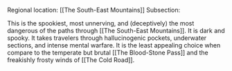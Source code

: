 Regional location: [[The South-East Mountains]]
Subsection:

This is the spookiest, most unnerving, and (deceptively) the most dangerous of the paths through [[The South-East Mountains]]. It is dark and spooky. It takes travelers through hallucinogenic pockets, underwater sections, and intense mental warfare. It is the least appealing choice when compare to the temperate but brutal [[The Blood-Stone Pass]] and the freakishly frosty winds of [[The Cold Road]].